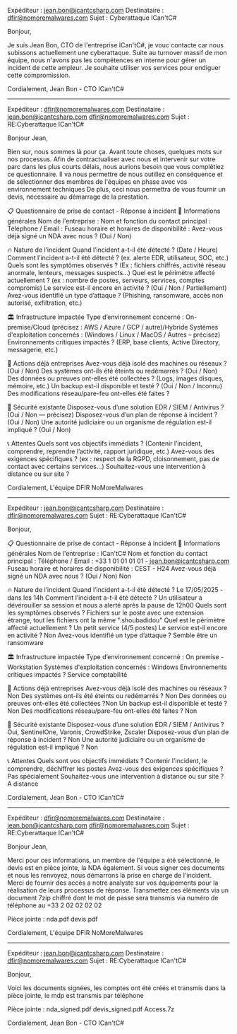 Expéditeur : jean.bon@icantcsharp.com 
Destinataire : dfir@nomoremalwares.com
Sujet : Cyberattaque ICan'tC#

Bonjour,

Je suis Jean Bon, CTO de l'entreprise ICan'tC#, je vouc contacte car nous subissons actuellement une cyberattaque.
Suite au turnover massif de mon équipe, nous n'avons pas les compétences en interne pour gérer un incident de cette ampleur.
Je souhaite utiliser vos services pour endiguer cette compromission.

Cordialement,
Jean Bon - CTO ICan'tC#

---------------------------------------------------------------------------------------------------------------------------------

Expéditeur : dfir@nomoremalwares.com
Destinataire : jean.bon@icantcsharp.com dfir@nomoremalwares.com
Sujet : RE:Cyberattaque ICan'tC#

Bonjour Jean,

Bien sur, nous sommes là pour ça.
Avant toute choses, quelques mots sur nos processus.
Afin de contractualiser avec nous et intervenir sur votre parc dans les plus courts délais, nous aurions besoin que vous complètiez ce questionnaire.
Il va nous permettre de nous outillez en conséquence et de sélectionner des membres de l'équipes en phase avec vos environnement techniques
De plus, ceci nous permettra de vous fournir un devis, nécessaire au démarrage de la prestation.

📋 Questionnaire de prise de contact - Réponse à incident
🧠 Informations générales
    Nom de l'entreprise :
    Nom et fonction du contact principal :
    Téléphone / Email :
    Fuseau horaire et horaires de disponibilité :
    Avez-vous déjà signé un NDA avec nous ? (Oui / Non)

🔥 Nature de l’incident
    Quand l’incident a-t-il été détecté ? (Date / Heure)
    Comment l’incident a-t-il été détecté ? (ex. alerte EDR, utilisateur, SOC, etc.)
    Quels sont les symptômes observés ?
    (Ex : fichiers chiffrés, activité réseau anormale, lenteurs, messages suspects...)
    Quel est le périmètre affecté actuellement ?
    (ex : nombre de postes, serveurs, services, comptes compromis)
    Le service est-il encore en activité ? (Oui / Non / Partiellement)
    Avez-vous identifié un type d’attaque ?
    (Phishing, ransomware, accès non autorisé, exfiltration, etc.)

🏛️ Infrastructure impactée
    Type d’environnement concerné :
    On-premise/Cloud (précisez : AWS / Azure / GCP / autre)/Hybride
    Systèmes d'exploitation concernés :
    (Windows / Linux / MacOS / Autres – précisez)
    Environnements critiques impactés ?
    (ERP, base clients, Active Directory, messagerie, etc.)

🧰 Actions déjà entreprises
    Avez-vous déjà isolé des machines ou réseaux ? (Oui / Non)
    Des systèmes ont-ils été éteints ou redémarrés ? (Oui / Non)
    Des données ou preuves ont-elles été collectées ? (Logs, images disques, mémoire, etc.)
    Un backup est-il disponible et testé ? (Oui / Non / Inconnu)
    Des modifications réseau/pare-feu ont-elles été faites ?

🔐 Sécurité existante
    Disposez-vous d’une solution EDR / SIEM / Antivirus ? (Oui / Non — précisez)
    Disposez-vous d’un plan de réponse à incident ? (Oui / Non)
    Une autorité judiciaire ou un organisme de régulation est-il impliqué ? (Oui / Non)

📞 Attentes
    Quels sont vos objectifs immédiats ?
    (Contenir l’incident, comprendre, reprendre l’activité, rapport juridique, etc.)
    Avez-vous des exigences spécifiques ?
    (ex : respect de la RGPD, cloisonnement, pas de contact avec certains services...)
    Souhaitez-vous une intervention à distance ou sur site ?


Cordialement,
L'équipe DFIR NoMoreMalwares

---------------------------------------------------------------------------------------------------------------------------------

Expéditeur : jean.bon@icantcsharp.com 
Destinataire : dfir@nomoremalwares.com
Sujet : RE:Cyberattaque ICan'tC#

Bonjour,

📋 Questionnaire de prise de contact - Réponse à incident
🧠 Informations générales
    Nom de l'entreprise : ICan'tC#
    Nom et fonction du contact principal : 
    Téléphone / Email : +33 1 01 01 01 01 - jean.bon@icantcsharp.com
    Fuseau horaire et horaires de disponibilité : CEST - H24
    Avez-vous déjà signé un NDA avec nous ? (Oui / Non) Non

🔥 Nature de l’incident
    Quand l’incident a-t-il été détecté ? Le 17/05/2025 - dans les 14h
    Comment l’incident a-t-il été détecté ? Un utilisateur a dévérouiller sa session et nous a alerté après la pause de 12h00
    Quels sont les symptômes observés ? Fichiers sur le poste avec une extension étrange, tout les fichiers ont la même ".shoubadidou"
    Quel est le périmètre affecté actuellement ? Un petit service (4/5 postes)
    Le service est-il encore en activité ? Non
    Avez-vous identifié un type d’attaque ? Semble être un ransomware

🏛️ Infrastructure impactée
    Type d’environnement concerné : On premise - Workstation
    Systèmes d'exploitation concernés : Windows
    Environnements critiques impactés ? Service comptabilité

🧰 Actions déjà entreprises
    Avez-vous déjà isolé des machines ou réseaux ? Non
    Des systèmes ont-ils été éteints ou redémarrés ? Non
    Des données ou preuves ont-elles été collectées ?Non
    Un backup est-il disponible et testé ? Non
    Des modifications réseau/pare-feu ont-elles été faites ? Non

🔐 Sécurité existante
    Disposez-vous d’une solution EDR / SIEM / Antivirus ? Oui, SentinelOne, Varonis, CrowdStrike, Zscaler
    Disposez-vous d’un plan de réponse à incident ? Non
    Une autorité judiciaire ou un organisme de régulation est-il impliqué ? Non

📞 Attentes
    Quels sont vos objectifs immédiats ? Contenir l'incident, le comprendre, déchiffrer les postes
    Avez-vous des exigences spécifiques ? Pas spécialement
    Souhaitez-vous une intervention à distance ou sur site ? A distance

Cordialement,
Jean Bon - CTO ICan'tC#

---------------------------------------------------------------------------------------------------------------------------------

Expéditeur : dfir@nomoremalwares.com
Destinataire : jean.bon@icantcsharp.com dfir@nomoremalwares.com
Sujet : RE:Cyberattaque ICan'tC#

Bonjour Jean,

Merci pour ces informations, un membre de l'équipe a été sélectionné, le devis est en pièce jointe, la NDA également.
Si vous signer ces documents et nous les renvoyez, nous démarrons la prise en charge de l'incident.
Merci de fournir des accès a notre analyste sur vos équipements pour la réalisation de leurs processus de réponse.
Transmettez ces éléments via un document 7zip chiffré dont le mot de passe sera transmis via numéro de téléphone au +33 2 02 02 02 02

Pièce jointe : 
nda.pdf
devis.pdf

Cordialement,
L'équipe DFIR NoMoreMalwares

---------------------------------------------------------------------------------------------------------------------------------

Expéditeur : jean.bon@icantcsharp.com 
Destinataire : dfir@nomoremalwares.com
Sujet : RE:Cyberattaque ICan'tC#

Bonjour,

Voici les documents signées, les comptes ont été créés et transmis dans la pièce jointe, le mdp est transmis par téléphone

Pièce jointe : 
nda_signed.pdf
devis_signed.pdf
Access.7z

Cordialement,
Jean Bon - CTO ICan'tC#